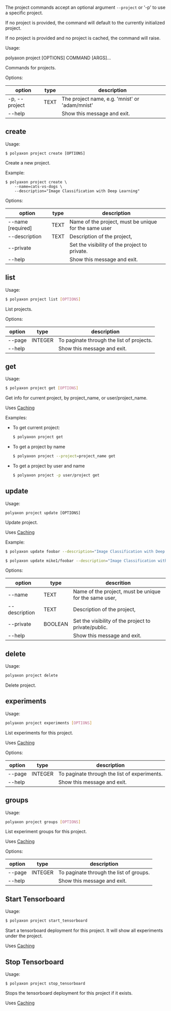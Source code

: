 The project commands accept an optional argument `--project` or '-p'  to use a specific project.

If no project is provided, the command will default to the currently initialized project.

If no project is provided and no project is cached, the command will raise.


Usage:

polyaxon project [OPTIONS] COMMAND [ARGS]...

Commands for projects.

Options:

option | type | description
-------|------|------------
  -p, --project | TEXT | The project name, e.g. 'mnist' or 'adam/mnist'
  --help |  | Show this message and exit.


## create


Usage:

```
$ polyaxon project create [OPTIONS]
```

Create a new project.

Example:

```
$ polyaxon project create \
    --name=cats-vs-dogs \
    --description="Image Classification with Deep Learning"
```

Options:

option | type | description
-------|------|------------
  --name [required] | TEXT | Name of the project, must be unique for the same user
  --description | TEXT | Description of the project,
  --private | | Set the visibility of the project to private.
  --help | | Show this message and exit.

## list

Usage:

```bash
$ polyaxon project list [OPTIONS]
```

List projects.

Options:

option | type | description
-------|------|------------
  --page | INTEGER | To paginate through the list of projects.
  --help | | Show this message and exit.

## get

Usage:

```bash
$ polyaxon project get [OPTIONS]
```

Get info for current project, by project_name, or user/project_name.

Uses [Caching](/polyaxon_cli/introduction#Caching)

Examples:

 * To get current project:

   ```bash
   $ polyaxon project get
   ```

 * To get a project by name

    ```bash
    $ polyaxon project --project=project_name get
    ```

 * To get a project by user and name
    ```bash
    $ polyaxon project -p user/project get
    ```

## update

Usage:

```
polyaxon project update [OPTIONS]
```

Update project.

Uses [Caching](/polyaxon_cli/introduction#Caching)

Example:

```bash
$ polyaxon update foobar --description="Image Classification with Deep Learning using TensorFlow"
```

```bash
$ polyaxon update mike1/foobar --description="Image Classification with Deep Learning using TensorFlow"
```

Options:

option | type | descrition
-------|------|-----------
  --name | TEXT | Name of the project, must be unique for the same user,
  --description | TEXT | Description of the project,
  --private | BOOLEAN | Set the visibility of the project to private/public.
  --help | | Show this message and exit.


## delete

Usage:
```bash
polyaxon project delete
```

Delete project.


## experiments

Usage:
```bash
polyaxon project experiments [OPTIONS]
```

List experiments for this project.

Uses [Caching](/polyaxon_cli/introduction#Caching)

Options:

option | type | description
-------|------|------------
  --page | INTEGER | To paginate through the list of experiments.
  --help | | Show this message and exit.

## groups

Usage:

```bash
polyaxon project groups [OPTIONS]
```

List experiment groups for this project.

Uses [Caching](/polyaxon_cli/introduction#Caching)

Options:

option | type | description
-------|------|------------
  --page | INTEGER | To paginate through the list of groups.
  --help | | Show this message and exit.


## Start Tensorboard

Usage:

```bash
$ polyaxon project start_tensorboard
```

Start a tensorboard deployment for this project. It will show all experiments under the project.

Uses [Caching](/polyaxon_cli/introduction#Caching)


## Stop Tensorboard

Usage:

```
$ polyaxon project stop_tensorboard
```

Stops the tensorboard deployment for this project if it exists.

Uses [Caching](/polyaxon_cli/introduction#Caching)
